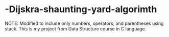 # -Dijskra-shaunting-yard-algorimth
NOTE: Modified to include only numbers, operators, and parentheses using stack. 
This is my project from Data Structure course in C language. 

